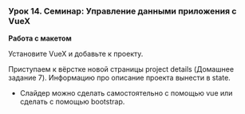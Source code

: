 ### Урок 14. Семинар: Управление данными приложения с VueX

**Работа с макетом**

Установите VueX и добавьте к проекту.

Приступаем к вёрстке новой страницы project details (Домашнее задание 7).
Информацию про описание проекта вынести в state.

- Слайдер можно сделать самостоятельно с помощью vue или сделать с помощью bootstrap.
